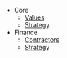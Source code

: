 * Core
    * [Values](Core/Multilogin-values.md)
    * [Strategy](Core/strategy.md) 
* Finance
    * [Contractors](Finance/accounting-for-contractors.md)
    * [Strategy](Finance/what-is-reimbursable.md) 
